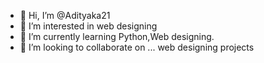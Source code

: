 - 👋 Hi, I’m @Adityaka21
- 👀 I’m interested in web designing 
- 🌱 I’m currently learning Python,Web designing.
- 💞️ I’m looking to collaborate on ... web designing projects


<!---
Adityaka21/Adityaka21 is a ✨ special ✨ repository because its `README.md` (this file) appears on your GitHub profile.
You can click the Preview link to take a look at your changes.
--->
